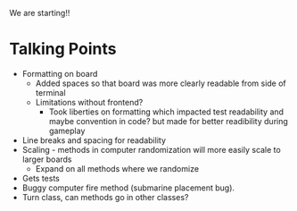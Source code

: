 We are starting!!

# Talking Points

- Formatting on board
  - Added spaces so that board was more clearly readable from side of terminal
  - Limitations without frontend?
    - Took liberties on formatting which impacted test readability and maybe convention in code? but made for better readibility during gameplay
- Line breaks and spacing for readability
- Scaling - methods in computer randomization will more easily scale to larger boards
  - Expand on all methods where we randomize
- Gets tests
- Buggy computer fire method (submarine placement bug).
- Turn class, can methods go in other classes? 
